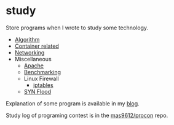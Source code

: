 # study

Store programs when I wrote to study some technology.

* [Algorithm](algorithm/README.md)
* [Container related](container/README.md)
* [Networking](networking/README.md)
* Miscellaneous
    - [Apache](miscellaneous/apache/README.md)
    - [Benchmarking](miscellaneous/benchmarking.md)
    - Linux Firewall
        - [iptables](miscellaneous/iptables.md)
    - [SYN Flood](miscellaneous/syn-flood.md)

Explanation of some program is available in my [blog](https://www.mas9612.net).

Study log of programing contest is in the [mas9612/procon](https://github.com/mas9612/procon) repo.
